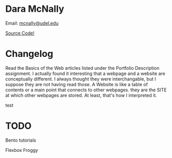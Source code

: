 # Dara McNally
Email: mcnally@udel.edu

[Source Code!](https://github.com/demc5656/demc5656.github.io.git)

# Changelog

Read the Basics of the Web articles listed under the Portfolio Description assignment. I actually found it interesting that a webpage and a website are conceptually different. I always thought they were interchangable, but I suppose they are not having read those. A Website is like a table of contents or a main point that connects to other webpages. they are the SITE at which other webpages are stored. At least, that's how I interpreted it.

<p>test</p>

# TODO
Bento tutorials

Flexbox Froggy
